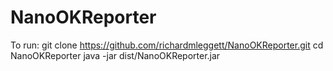 # NanoOKReporter

To run:
    git clone https://github.com/richardmleggett/NanoOKReporter.git
    cd NanoOKReporter
    java -jar dist/NanoOKReporter.jar
